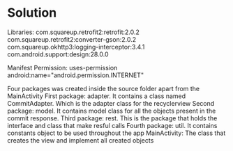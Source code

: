 # Solution

Libraries:
 com.squareup.retrofit2:retrofit:2.0.2
 com.squareup.retrofit2:converter-gson:2.0.2
 com.squareup.okhttp3:logging-interceptor:3.4.1
 com.android.support:design:28.0.0
 
 Manifest Permission:
 uses-permission android:name="android.permission.INTERNET"
 

Four packages was created inside the source folder apart from the MainActivity
First package: adapter. It contains a class named CommitAdapter. Which is the adapter class for the recyclerview
Second package: model. It contains model class for all the objects present in the commit response.
Third package: rest. This is the package that holds the interface and class that make resful calls
Fourth package: util. It contains constants object to be used throughout the app
MainActivity: The class that creates the view and implement all created objects
